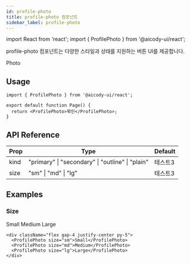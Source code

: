 ```yaml
---
id: profile-photo
title: profile-photo 컴포넌트
sidebar_label: profile-photo
---
```


import React from 'react';
import { ProfilePhoto } from '@aicody-ui/react';

profile-photo 컴포넌트는 다양한 스타일과 상태를 지원하는 버튼 UI를 제공합니다.

<div className="flex gap-4 justify-center py-5">
  <ProfilePhoto>Photo</ProfilePhoto>
</div>

## Usage

```tsx
import { ProfilePhoto } from '@aicody-ui/react';

export default function Page() {
  return <ProfilePhoto>확인</ProfilePhoto>;
}
```

## API Reference

| Prop | Type                                             | Default |
| ---- | ------------------------------------------------ | ------- |
| kind | "primary" \| "secondary" \| "outline" \| "plain" | 테스트3 |
| size | "sm" \| "md" \| "lg"                             | 테스트3 |

## Examples

### Size

<div className="flex gap-4 justify-center py-5">
  <ProfilePhoto size="sm">Small</ProfilePhoto>
  <ProfilePhoto size="md">Medium</ProfilePhoto>
  <ProfilePhoto size="lg">Large</ProfilePhoto>
</div>

```tsx
<div className="flex gap-4 justify-center py-5">
  <ProfilePhoto size="sm">Small</ProfilePhoto>
  <ProfilePhoto size="md">Medium</ProfilePhoto>
  <ProfilePhoto size="lg">Large</ProfilePhoto>
</div>
```
